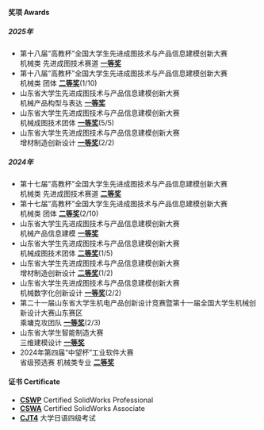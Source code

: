 
#### 奖项 Awards

##### 2025年
- 第十八届“高教杯”全国大学生先进成图技术与产品信息建模创新大赛\
机械类 先进成图技术赛道 **[一等奖](contents/data/awards/25/国赛个人.jpg)**
- 第十八届“高教杯”全国大学生先进成图技术与产品信息建模创新大赛\
机械类 团体 **[二等奖](contents/data/awards/25/国赛团体.jpg)**(1/10)
- 山东省大学生先进成图技术与产品信息建模创新大赛\
机械产品构型与表达 **[一等奖](contents/data/awards/25/省赛个人.jpg)**
- 山东省大学生先进成图技术与产品信息建模创新大赛\
机械成图技术团体 **[一等奖](contents/data/awards/25/省赛团体.jpg)**(5/5)
- 山东省大学生先进成图技术与产品信息建模创新大赛\
增材制造创新设计 **[一等奖](contents/data/awards/25/省赛增材.jpg)**(2/2)
##### 2024年
- 第十七届“高教杯”全国大学生先进成图技术与产品信息建模创新大赛\
机械类 先进成图技术赛道 **[二等奖](contents/data/awards/24/国赛个人.jpg)**
- 第十七届“高教杯”全国大学生先进成图技术与产品信息建模创新大赛\
机械类 团体 **[二等奖](contents/data/awards/24/国赛团队.jpg)**(2/10)
- 山东省大学生先进成图技术与产品信息建模创新大赛\
机械产品信息建模 **[一等奖](contents/data/awards/24/省赛个人.jpg)**
- 山东省大学生先进成图技术与产品信息建模创新大赛\
机械成图技术团体 **[二等奖](contents/data/awards/24/省赛团队.jpg)**(1/5)
- 山东省大学生先进成图技术与产品信息建模创新大赛\
增材制造创新设计 **[二等奖](contents/data/awards/24/省赛增材.jpg)**(1/2)
- 山东省大学生先进成图技术与产品信息建模创新大赛\
机械数字化创新设计 **[一等奖](contents/data/awards/24/省赛创新.jpg)**(2/2)
- 第二十一届山东省大学生机电产品创新设计竞赛暨第十一届全国大学生机械创新设计大赛山东赛区\
乘墉克攻团队 **[一等奖](contents/data/awards/24/机电创新.jpg)**(2/3)
- 山东省大学生智能制造大赛\
三维建模设计 **[一等奖](contents/data/awards/24/智能制造.jpg)**
- 2024年第四届“中望杯”工业软件大赛\
省级预选赛 机械类专业 **[二等奖](contents/data/awards/24/中望省赛.png)**

#### 证书 Certificate
- **[CSWP](contents/data/awards/CSWP.jpg)** Certified SolidWorks Professional
- **[CSWA](contents/data/awards/CSWA.jpg)** Certified SolidWorks Associate
- **[CJT4](contents/data/awards/CJT4.jpg)** 大学日语四级考试
